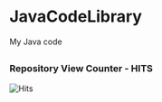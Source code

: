 # JavaCodeLibrary
My Java code 
##
### Repository View Counter - HITS
![Hits](https://hitcounter.pythonanywhere.com/count/tag.svg?url=https://github.com/S4lL3N/JavaCodeLibrary)
